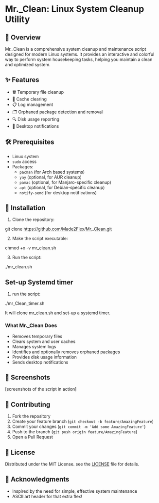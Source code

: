 # Mr._Clean: Linux System Cleanup Utility

## 🧹 Overview

Mr._Clean is a comprehensive system cleanup and maintenance script designed for modern Linux systems. It provides an interactive and colorful way to perform system housekeeping tasks, helping you maintain a clean and optimized system.

## ✨ Features

- 🗑️ Temporary file cleanup
- 🧹 Cache clearing
- 📋 Log management
- 🗂️ Orphaned package detection and removal
- 🔍 Disk usage reporting
- 📣 Desktop notifications

## 🛠️ Prerequisites

- Linux system
- `sudo` access
- Packages: 
  - `pacman` (for Arch based systems)
  - `yay` (optional, for AUR cleanup)
  - `pamac` (optional, for Manjaro-specific cleanup)
  - `apt` (optional, for Debian-specific cleanup)
  - `notify-send` (for desktop notifications)

## 🚀 Installation

1. Clone the repository:

git clone https://github.com/Made2Flex/Mr._Clean.git

2. Make the script executable:

chmod +x -v mr_clean.sh

3. Run the script:

./mr_clean.sh

## Set-up Systemd timer

1. run the script:

./mr_Clean_timer.sh

It will clone mr_clean.sh and set-up a systemd timer.


### What Mr._Clean Does

- Removes temporary files
- Clears system and user caches
- Manages system logs
- Identifies and optionally removes orphaned packages
- Provides disk usage information
- Sends desktop notifications

## 🎨 Screenshots

[screenshots of the script in action]

## 🤝 Contributing

1. Fork the repository
2. Create your feature branch (`git checkout -b feature/AmazingFeature`)
3. Commit your changes (`git commit -m 'Add some AmazingFeature'`)
4. Push to the branch (`git push origin feature/AmazingFeature`)
5. Open a Pull Request

## 📄 License

Distributed under the MIT License. see the [LICENSE](LICENSE) file for details.

## 🙌 Acknowledgments

- Inspired by the need for simple, effective system maintenance
- ASCII art header for that extra flex!
